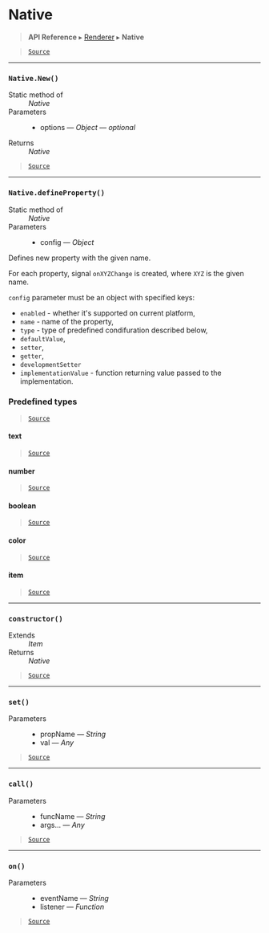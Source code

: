 # Native

> **API Reference** ▸ [Renderer](/api/renderer.md) ▸ **Native**

<!-- toc -->

> [`Source`](https://github.com/Neft-io/neft/blob/88c1d4e83c5a6037666ad9719faf105f21aa5cbe/src/renderer/types/basics/native.litcoffee)


* * * 

### `Native.New()`

<dl><dt>Static method of</dt><dd><i>Native</i></dd><dt>Parameters</dt><dd><ul><li>options — <i>Object</i> — <i>optional</i></li></ul></dd><dt>Returns</dt><dd><i>Native</i></dd></dl>


> [`Source`](https://github.com/Neft-io/neft/blob/88c1d4e83c5a6037666ad9719faf105f21aa5cbe/src/renderer/types/basics/native.litcoffee#native-nativenewobject-options)


* * * 

### `Native.defineProperty()`

<dl><dt>Static method of</dt><dd><i>Native</i></dd><dt>Parameters</dt><dd><ul><li>config — <i>Object</i></li></ul></dd></dl>

Defines new property with the given name.

For each property, signal `onXYZChange` is created,
where `XYZ` is the given name.

`config` parameter must be an object with specified keys:
- `enabled` - whether it's supported on current platform,
- `name` - name of the property,
- `type` - type of predefined condifuration described below,
- `defaultValue`,
- `setter`,
- `getter`,
- `developmentSetter`
- `implementationValue` - function returning value passed to the implementation.

### Predefined types


> [`Source`](https://github.com/Neft-io/neft/blob/88c1d4e83c5a6037666ad9719faf105f21aa5cbe/src/renderer/types/basics/native.litcoffee)

#### text


> [`Source`](https://github.com/Neft-io/neft/blob/88c1d4e83c5a6037666ad9719faf105f21aa5cbe/src/renderer/types/basics/native.litcoffee)

#### number


> [`Source`](https://github.com/Neft-io/neft/blob/88c1d4e83c5a6037666ad9719faf105f21aa5cbe/src/renderer/types/basics/native.litcoffee)

#### boolean


> [`Source`](https://github.com/Neft-io/neft/blob/88c1d4e83c5a6037666ad9719faf105f21aa5cbe/src/renderer/types/basics/native.litcoffee)

#### color


> [`Source`](https://github.com/Neft-io/neft/blob/88c1d4e83c5a6037666ad9719faf105f21aa5cbe/src/renderer/types/basics/native.litcoffee)

#### item


> [`Source`](https://github.com/Neft-io/neft/blob/88c1d4e83c5a6037666ad9719faf105f21aa5cbe/src/renderer/types/basics/native.litcoffee)


* * * 

### `constructor()`

<dl><dt>Extends</dt><dd><i>Item</i></dd><dt>Returns</dt><dd><i>Native</i></dd></dl>


> [`Source`](https://github.com/Neft-io/neft/blob/88c1d4e83c5a6037666ad9719faf105f21aa5cbe/src/renderer/types/basics/native.litcoffee#native-nativeconstructor--item)


* * * 

### `set()`

<dl><dt>Parameters</dt><dd><ul><li>propName — <i>String</i></li><li>val — <i>Any</i></li></ul></dd></dl>


> [`Source`](https://github.com/Neft-io/neft/blob/88c1d4e83c5a6037666ad9719faf105f21aa5cbe/src/renderer/types/basics/native.litcoffee#nativesetstring-propname-any-val)


* * * 

### `call()`

<dl><dt>Parameters</dt><dd><ul><li>funcName — <i>String</i></li><li>args... — <i>Any</i></li></ul></dd></dl>


> [`Source`](https://github.com/Neft-io/neft/blob/88c1d4e83c5a6037666ad9719faf105f21aa5cbe/src/renderer/types/basics/native.litcoffee#nativecallstring-funcname-any-args)


* * * 

### `on()`

<dl><dt>Parameters</dt><dd><ul><li>eventName — <i>String</i></li><li>listener — <i>Function</i></li></ul></dd></dl>


> [`Source`](https://github.com/Neft-io/neft/blob/88c1d4e83c5a6037666ad9719faf105f21aa5cbe/src/renderer/types/basics/native.litcoffee#nativeonstring-eventname-function-listener)

